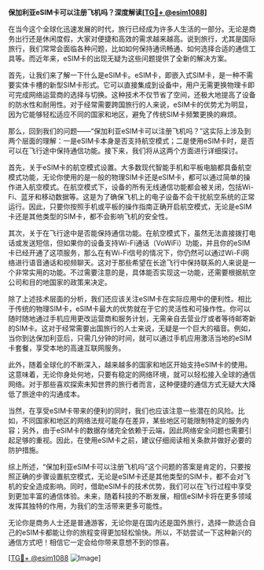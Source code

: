 **保加利亚eSIM卡可以注册飞机吗？深度解读[[TG💪+ @esim1088](https://t.me/s/esim1088)]**

在当今这个全球化迅速发展的时代，旅行已经成为许多人生活的一部分。无论是商务出行还是休闲度假，大家对便捷和高效的需求越来越高。说到旅行，尤其是国际旅行，我们常常会面临各种问题，比如如何保持通讯畅通、如何选择合适的通信工具等。而近年来，eSIM卡的出现无疑为这些问题提供了全新的解决方案。

首先，让我们来了解一下什么是eSIM卡。eSIM卡，即嵌入式SIM卡，是一种不需要实体卡槽的新型SIM卡形式。它可以直接集成到设备中，用户无需更换物理卡即可完成网络运营商的选择与切换。这种技术不仅节省了空间，还极大地提高了设备的防水性和耐用性。对于经常需要跨国旅行的人来说，eSIM卡的优势尤为明显，因为它能够轻松适应不同的国家和地区，避免了传统SIM卡频繁更换的麻烦。

那么，回到我们的问题——“保加利亚eSIM卡可以注册飞机吗？”这实际上涉及到两个层面的理解：一是eSIM卡本身是否支持航空模式；二是使用eSIM卡时，是否可以在飞行途中保持通信功能。接下来，我们将从这两个方面进行详细探讨。

首先，关于eSIM卡的航空模式设置。大多数现代智能手机和平板电脑都具备航空模式功能，无论你使用的是一般的物理SIM卡还是eSIM卡，都可以通过简单的操作进入航空模式。在航空模式下，设备的所有无线通信功能都会被关闭，包括Wi-Fi、蓝牙和移动数据等。这是为了确保飞机上的电子设备不会干扰航空系统的正常运行。因此，只要你按照手机或平板的操作指南正确开启航空模式，无论是eSIM卡还是其他类型的SIM卡，都不会影响飞机的安全性。

其次，关于在飞行途中是否能保持通信功能。在航空模式下，虽然无法直接拨打电话或发送短信，但如果你的设备支持Wi-Fi通话（VoWiFi）功能，并且你的eSIM卡已经开通了这项服务，那么在有Wi-Fi信号的情况下，你仍然可以通过Wi-Fi网络进行语音通话和视频聊天。这对于那些希望在长途飞行中保持联系的人来说是一个非常实用的功能。不过需要注意的是，具体能否实现这一功能，还需要根据航空公司和目的地国家的政策来决定。

除了上述技术层面的分析，我们还应该关注eSIM卡在实际应用中的便利性。相比于传统的物理SIM卡，eSIM卡最大的优势就在于它的灵活性和可操作性。你可以随时随地通过手机应用更改运营商和服务计划，无需亲自去营业厅或者等待邮寄新的SIM卡。这对于经常需要出国旅行的人士来说，无疑是一个巨大的福音。例如，当你到达保加利亚后，只需几分钟的时间，就可以通过手机应用激活当地的eSIM卡套餐，享受本地的高速互联网服务。

此外，随着全球化的不断深入，越来越多的国家和地区开始支持eSIM卡的使用。这意味着，无论你身处何地，只要有稳定的网络环境，就可以轻松接入全球的通信网络。对于那些喜欢探索未知世界的旅行者而言，这种便捷的通信方式无疑大大降低了旅途中的沟通成本。

当然，在享受eSIM卡带来的便利的同时，我们也应该注意一些潜在的风险。比如，不同国家和地区的网络法规可能存在差异，某些地区可能限制特定的服务内容；另外，由于eSIM卡的数据存储完全依赖于云端，因此网络安全问题也需要引起足够的重视。因此，在使用eSIM卡之前，建议仔细阅读相关条款并做好必要的防护措施。

综上所述，“保加利亚eSIM卡可以注册飞机吗”这个问题的答案是肯定的，只要按照正确的步骤设置航空模式，无论是eSIM卡还是其他类型的SIM卡，都不会对飞机的安全造成影响。同时，借助eSIM卡的技术优势，我们可以在飞行过程中享受到更加丰富的通信体验。未来，随着科技的不断发展，相信eSIM卡将在更多领域发挥其独特的作用，为我们的生活带来更多可能性。

无论你是商务人士还是普通游客，无论你是在国内还是国外旅行，选择一款适合自己的eSIM卡都能让你的旅程变得更加轻松愉快。所以，不妨尝试一下这种新兴的通信方式吧！相信它一定会给你带来意想不到的惊喜。

[[TG💪+ @esim1088](https://t.me/s/esim1088) ![Image](https://i.postimg.cc/4NQfJmqS/Snipaste-2025-05-13-00-14-12.png)]